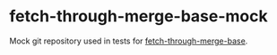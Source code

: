 # fetch-through-merge-base-mock

Mock git repository used in tests for [fetch-through-merge-base](https://github.com/fulcrumgenomics/fetch-through-merge-base).
